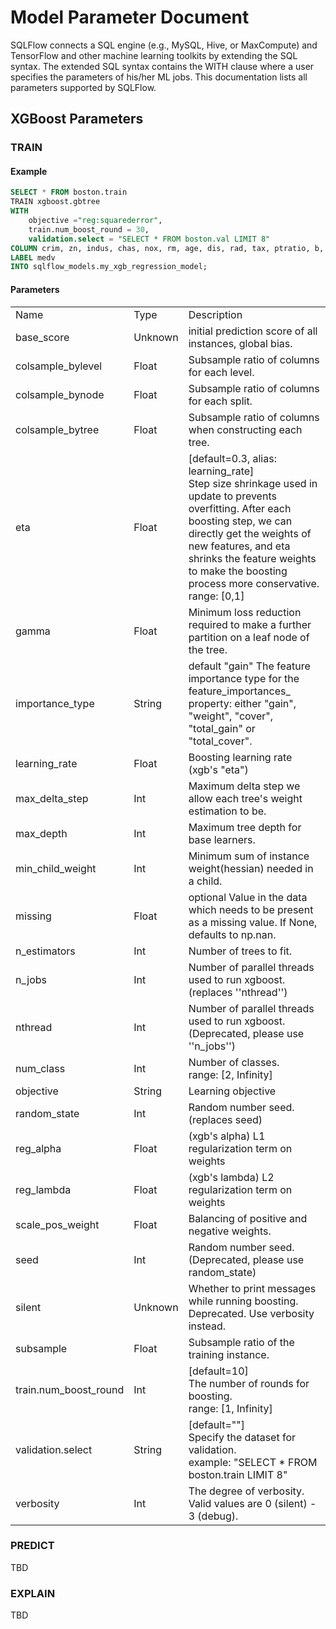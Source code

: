 # Model Parameter Document

SQLFlow connects a SQL engine (e.g., MySQL, Hive, or MaxCompute) and TensorFlow and other machine learning toolkits by extending the SQL syntax. The extended SQL syntax contains the WITH clause where a user specifies the parameters of his/her ML jobs. This documentation lists all parameters supported by SQLFlow.

## XGBoost Parameters

### TRAIN

#### Example

```SQL
SELECT * FROM boston.train
TRAIN xgboost.gbtree
WITH
    objective ="reg:squarederror",
    train.num_boost_round = 30,
    validation.select = "SELECT * FROM boston.val LIMIT 8"
COLUMN crim, zn, indus, chas, nox, rm, age, dis, rad, tax, ptratio, b, lstat
LABEL medv
INTO sqlflow_models.my_xgb_regression_model;
```

#### Parameters

<table>
<tr>
	<td>Name</td>
	<td>Type</td>
	<td>Description</td>
</tr>
<tr>
	<td>base_score</td>
	<td>Unknown</td>
	<td>initial prediction score of all instances, global bias.</td>
</tr>
<tr>
	<td>colsample_bylevel</td>
	<td>Float</td>
	<td>Subsample ratio of columns for each level.</td>
</tr>
<tr>
	<td>colsample_bynode</td>
	<td>Float</td>
	<td>Subsample ratio of columns for each split.</td>
</tr>
<tr>
	<td>colsample_bytree</td>
	<td>Float</td>
	<td>Subsample ratio of columns when constructing each tree.</td>
</tr>
<tr>
	<td>eta</td>
	<td>Float</td>
	<td>[default=0.3, alias: learning_rate]<br>Step size shrinkage used in update to prevents overfitting. After each boosting step, we can directly get the weights of new features, and eta shrinks the feature weights to make the boosting process more conservative.<br>range: [0,1]</td>
</tr>
<tr>
	<td>gamma</td>
	<td>Float</td>
	<td>Minimum loss reduction required to make a further partition on a leaf node of the tree.</td>
</tr>
<tr>
	<td>importance_type</td>
	<td>String</td>
	<td>default "gain" The feature importance type for the feature_importances_ property: either "gain", "weight", "cover", "total_gain" or "total_cover".</td>
</tr>
<tr>
	<td>learning_rate</td>
	<td>Float</td>
	<td>Boosting learning rate (xgb's "eta")</td>
</tr>
<tr>
	<td>max_delta_step</td>
	<td>Int</td>
	<td>Maximum delta step we allow each tree's weight estimation to be.</td>
</tr>
<tr>
	<td>max_depth</td>
	<td>Int</td>
	<td>Maximum tree depth for base learners.</td>
</tr>
<tr>
	<td>min_child_weight</td>
	<td>Int</td>
	<td>Minimum sum of instance weight(hessian) needed in a child.</td>
</tr>
<tr>
	<td>missing</td>
	<td>Float</td>
	<td>optional Value in the data which needs to be present as a missing value. If None, defaults to np.nan.</td>
</tr>
<tr>
	<td>n_estimators</td>
	<td>Int</td>
	<td>Number of trees to fit.</td>
</tr>
<tr>
	<td>n_jobs</td>
	<td>Int</td>
	<td>Number of parallel threads used to run xgboost. (replaces ''nthread'')</td>
</tr>
<tr>
	<td>nthread</td>
	<td>Int</td>
	<td>Number of parallel threads used to run xgboost. (Deprecated, please use ''n_jobs'')</td>
</tr>
<tr>
	<td>num_class</td>
	<td>Int</td>
	<td>Number of classes.<br>range: [2, Infinity]</td>
</tr>
<tr>
	<td>objective</td>
	<td>String</td>
	<td>Learning objective</td>
</tr>
<tr>
	<td>random_state</td>
	<td>Int</td>
	<td>Random number seed. (replaces seed)</td>
</tr>
<tr>
	<td>reg_alpha</td>
	<td>Float</td>
	<td>(xgb's alpha) L1 regularization term on weights</td>
</tr>
<tr>
	<td>reg_lambda</td>
	<td>Float</td>
	<td>(xgb's lambda) L2 regularization term on weights</td>
</tr>
<tr>
	<td>scale_pos_weight</td>
	<td>Float</td>
	<td>Balancing of positive and negative weights.</td>
</tr>
<tr>
	<td>seed</td>
	<td>Int</td>
	<td>Random number seed. (Deprecated, please use random_state)</td>
</tr>
<tr>
	<td>silent</td>
	<td>Unknown</td>
	<td>Whether to print messages while running boosting. Deprecated. Use verbosity instead.</td>
</tr>
<tr>
	<td>subsample</td>
	<td>Float</td>
	<td>Subsample ratio of the training instance.</td>
</tr>
<tr>
	<td>train.num_boost_round</td>
	<td>Int</td>
	<td>[default=10]<br>The number of rounds for boosting.<br>range: [1, Infinity]</td>
</tr>
<tr>
	<td>validation.select</td>
	<td>String</td>
	<td>[default=""]<br>Specify the dataset for validation.<br>example: "SELECT * FROM boston.train LIMIT 8"</td>
</tr>
<tr>
	<td>verbosity</td>
	<td>Int</td>
	<td>The degree of verbosity. Valid values are 0 (silent) - 3 (debug).</td>
</tr>
</table>

### PREDICT

TBD

### EXPLAIN

TBD


